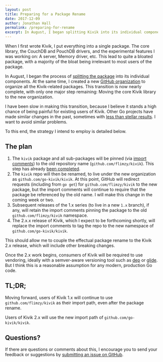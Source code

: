```yaml
---
layout: post
title: Preparing for a Package Rename
date: 2017-12-09
author: Jonathan Hall
permalink: /preparing-for-rename
excerpt: In August, I began splitting Kivik into its individual components. Only one major step remains: Renaming the core Kivik library.
---
```


When I first wrote Kivik, I put everything into a single package. The core
library, the CouchDB and PouchDB drivers, and the experimental features I was
working on: A server, Memory driver, etc. This lead to quite a bloated package,
with a majority of the bloat being irrelevant to most users of the package.

In August, I began the process of
[splitting the package](https://github.com/flimzy/kivik/issues/178) into its
individual components. At the same time, I created a new
[GitHub organization](https://github.com/go-kivik) to organize all the
Kivik-related packages.  This transition is now nearly complete, with only one
major step remaining: Moving the core Kivik library to the new organization.

I have been slow in making this transition, because I believe it stands a high
chance of being painful for existing users of Kivik. Other Go projects have
made similar changes in the past, sometimes with
[less than stellar results](https://github.com/sirupsen/logrus/issues/570#issuecomment-313933276).
I want to avoid similar problems.

To this end, the strategy I intend to employ is detailed below.

## The plan

1. The `kivik` package and all sub-packages will be pinned (via
    [import comments](https://golang.org/cmd/go/#hdr-Import_path_checking)) to
    the old repository name (`github.com/flimzy/kivik`). This step has already
    [been completed](https://github.com/flimzy/kivik/pull/260).
2. The `kivik` repo will then be renamed, to live under the new organization as
    `github.com/go-kivik/kivik`. At this point, GitHub will redirect requests
    (including from `go get`) for `github.com/flimzy/kivik` to the new package,
    but the import comments will continue to require that the package be
    referenced by the old name. I will make this change in the coming week or
    two.
3. Subsequent releases of the 1.x series (to live in a new `1.x` branch),
    if any, will retain the import comments pinning the package to the old
    `github.com/flimzy/kivik` namespace.
4. The 2.x.x release of Kivik, which I expect to be forthcoming shortly, will
    replace the import comments to tag the repo to the new namespace of
    `github.com/go-kivik/kivik`.

This should allow me to couple the effectual package rename to the Kivik 2.x
release, which will include other breaking changes.

Once the 2.x work begins, consumers of Kivik will be required to use vendoring,
ideally with a semver-aware versioning tool such as
[dep](https://github.com/golang/dep) or
[glide](https://github.com/Masterminds/glide). But I think this is a reasonable
assumption for any modern, production Go code.

## TL;DR;

Moving forward, users of Kivik 1.x will continue to use
`github.com/flimzy/kivik` as their import path, even after the package rename.

Users of Kivik 2.x will use the new import path of `github.com/go-kivik/kivik`.

## Questions?

If there are questions or comments about this, I encourage you to send your
feedback or suggestions by
[submitting an issue on GitHub](https://github.com/flimzy/kivik/issues/new).
